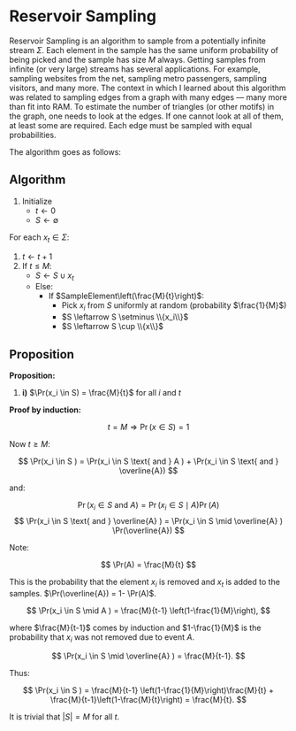 # Reservoir Sampling

Reservoir Sampling is an algorithm to sample from a potentially infinite stream $\Sigma$. Each element in the sample has the same uniform probability of being picked and the sample has size $M$ always. Getting samples from infinite (or very large) streams has several applications. For example, sampling websites from the net, sampling metro passengers, sampling visitors, and many more. The context in which I learned about this algorithm was related to sampling edges from a graph with many edges — many more than fit into RAM. To estimate the number of triangles (or other motifs) in the graph, one needs to look at the edges. If one cannot look at all of them, at least some are required. Each edge must be sampled with equal probabilities.

The algorithm goes as follows:

## Algorithm

  1. Initialize
     * $t \leftarrow 0$
     * $S \leftarrow \emptyset$



For each $x_t \in \Sigma$:

  1. $t \leftarrow t + 1$
  2. If $t \leq M$:
     * $S \leftarrow S \cup x_t$
     * Else:
       * If $SampleElement\left(\frac{M}{t}\right)$:
         * Pick $x_i$ from $S$ uniformly at random (probability $\frac{1}{M}$)
         * $S \leftarrow S \setminus \\{x_i\\}$
         * $S \leftarrow S \cup \\{x\\}$



## Proposition

**Proposition:**

  1. **i)** $\Pr(x_i \in S) = \frac{M}{t}$ for all $i$ and $t$



**Proof by induction:**

$$ t = M \Rightarrow \Pr(x \in S) = 1 $$ 

Now $t \geq M$:

$$ \Pr(x_i \in S ) = \Pr(x_i \in S \text{ and } A ) + \Pr(x_i \in S \text{ and } \overline{A}) $$ 

and:

$$ \Pr(x_i \in S \text{ and } A ) = \Pr(x_i \in S \mid A ) \Pr(A) $$ $$ \Pr(x_i \in S \text{ and } \overline{A} ) = \Pr(x_i \in S \mid \overline{A} ) \Pr(\overline{A}) $$ 

Note:

$$ \Pr(A) = \frac{M}{t} $$ 

This is the probability that the element $x_i$ is removed and $x_t$ is added to the samples. $\Pr(\overline{A}) = 1- \Pr(A)$.

$$ \Pr(x_i \in S \mid A ) = \frac{M}{t-1} \left(1-\frac{1}{M}\right), $$ 

where $\frac{M}{t-1}$ comes by induction and $1-\frac{1}{M}$ is the probability that $x_i$ was not removed due to event $A$.

$$ \Pr(x_i \in S \mid \overline{A} ) = \frac{M}{t-1}. $$ 

Thus:

$$ \Pr(x_i \in S ) = \frac{M}{t-1} \left(1-\frac{1}{M}\right)\frac{M}{t} + \frac{M}{t-1}\left(1-\frac{M}{t}\right) = \frac{M}{t}. $$ 

It is trivial that $|S| = M$ for all $t$.

